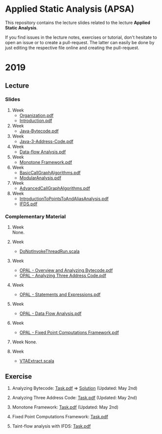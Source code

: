 # Applied Static Analysis (APSA)

This repository contains the lecture slides related to the lecture **Applied Static Analysis**.

If you find issues in the lecture notes, exercises or tutorial, don't hesitate to open an issue or to create a pull-request. The latter can easily be done by just editing the respective file online and creating the pull-request.

# 2019

## Lecture

### Slides

 1. Week 
    - [Organization.pdf](2019/0-Organization/Organization.pdf)
    - [Introduction.pdf](2019/1-Introduction/Introduction.pdf)
 2. Week  
    - [Java-Bytecode.pdf](2019/2-Java-Bytecode/Bytecode.pdf)
 3. Week 
    - [Java-3-Address-Code.pdf](2019/3-Java-TAC/TAC.pdf)
 4. Week
    - [Data-flow Analysis.pdf](2019/4-DataFlowAnalysis/DataFlowAnalysis.pdf)	
 5. Week
    - [Monotone Framework.pdf](2019/5-MonotoneFramework/MonotoneFramework.pdf)
 6. Week
    - [BasicCallGraphAlgorithms.pdf](2019/6-BasicCallGraphAlgorithms/BasicCallGraphAlgorithms.pdf) 
    - [ModularAnalysis.pdf](2019/7-ModularAnalysis/ModularAnalysis.pdf)  
 7. Week
    - [AdvancedCallGraphAlgorithms.pdf](2019/8-AdvancedCallGraphAlgorithms/AdvancedCallGraphAlgorithms.pdf)
 8. Week
     - [IntroductionToPointsToAndAliasAnalysis.pdf](2019/9-IntroductionToPointsToAndAliasAnalysis/IntroductionToPointsToAndAliasAnalysis.pdf)    
     - [IFDS.pdf](2019/10-IFDS/IFDS.pdf)          
    
### Complementary Material

 1. Week  
   None.
 
 1. Week 
    - [DoNotInvokeThreadRun.scala](2019/OPAL/Code/src/main/scala/de/tud/stg/br/DoNotInvokeThreadRun.scala)

 1. Week
    - [OPAL - Overview and Analyzing Bytecode.pdf](2019/OPAL/1-OverviewAndAnalyzingBytecode.pdf)    
    - [OPAL - Analyzing Three Address Code.pdf](2019/OPAL/2-AnalyzingThreeAddressCode.pdf)

 1. Week
    - [OPAL - Statements and Expressions.pdf](2019/OPAL/3-ThreeAddressCodeStatementsAndExpressions.pdf)

 1. Week
    - [OPAL - Data Flow Analysis.pdf](2019/OPAL/4-SimpleDataFlowAnalyses.pdf)   
    
 1. Week
    - [OPAL - Fixed Point Computations Framework.pdf](2019/OPAL/5-FixedPointComputations.pdf)  
    
 1. Week
    None.
 
 1. Week
    - [VTAExtract.scala](2019/10-IFDS/Exercise/VTA-Extract.scala)    

## Exercise

 1. Analyzing Bytecode: [Task.pdf](2019/2-Java-Bytecode/Exercise/Task.pdf) ⇒  [Solution](2019/2-Java-Bytecode/Exercise/Solution) (Updated: May 2nd)
 
 1. Analyzing Three Address Code: [Task.pdf](2019/3-Java-TAC/Exercise/Task.pdf) (Updated: May 2nd)
 
 1. Monotone Framework: [Task.pdf](2019/5-Monotone-Framework/Exercise/Task.pdf) (Updated: May 2nd)

 1. Fixed Point Computations Framework: [Task.pdf](2019/7-ModularAnalyses/Exercise/Task.pdf)
 
 1. Taint-flow analysis with IFDS: [Task.pdf](2019/10-IFDS/Exercise/Task.pdf)

